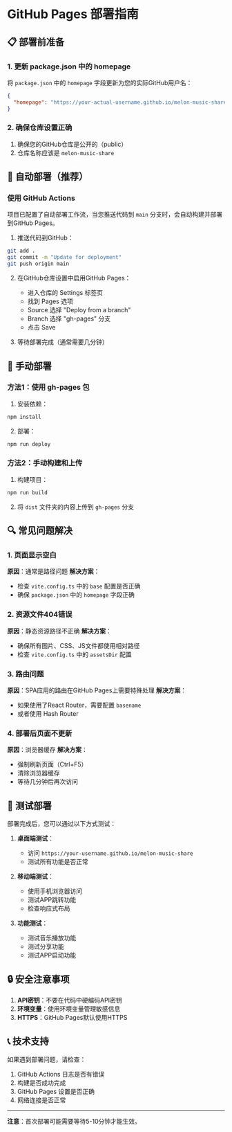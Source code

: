 # GitHub Pages 部署指南

## 📋 部署前准备

### 1. 更新 package.json 中的 homepage

将 `package.json` 中的 `homepage` 字段更新为您的实际GitHub用户名：

```json
{
  "homepage": "https://your-actual-username.github.io/melon-music-share"
}
```

### 2. 确保仓库设置正确

1. 确保您的GitHub仓库是公开的（public）
2. 仓库名称应该是 `melon-music-share`

## 🚀 自动部署（推荐）

### 使用 GitHub Actions

项目已配置了自动部署工作流，当您推送代码到 `main` 分支时，会自动构建并部署到GitHub Pages。

1. 推送代码到GitHub：
```bash
git add .
git commit -m "Update for deployment"
git push origin main
```

2. 在GitHub仓库设置中启用GitHub Pages：
   - 进入仓库的 Settings 标签页
   - 找到 Pages 选项
   - Source 选择 "Deploy from a branch"
   - Branch 选择 "gh-pages" 分支
   - 点击 Save

3. 等待部署完成（通常需要几分钟）

## 🔧 手动部署

### 方法1：使用 gh-pages 包

1. 安装依赖：
```bash
npm install
```

2. 部署：
```bash
npm run deploy
```

### 方法2：手动构建和上传

1. 构建项目：
```bash
npm run build
```

2. 将 `dist` 文件夹的内容上传到 `gh-pages` 分支

## 🔍 常见问题解决

### 1. 页面显示空白

**原因**：通常是路径问题
**解决方案**：
- 检查 `vite.config.ts` 中的 `base` 配置是否正确
- 确保 `package.json` 中的 `homepage` 字段正确

### 2. 资源文件404错误

**原因**：静态资源路径不正确
**解决方案**：
- 确保所有图片、CSS、JS文件都使用相对路径
- 检查 `vite.config.ts` 中的 `assetsDir` 配置

### 3. 路由问题

**原因**：SPA应用的路由在GitHub Pages上需要特殊处理
**解决方案**：
- 如果使用了React Router，需要配置 `basename`
- 或者使用 Hash Router

### 4. 部署后页面不更新

**原因**：浏览器缓存
**解决方案**：
- 强制刷新页面（Ctrl+F5）
- 清除浏览器缓存
- 等待几分钟后再次访问

## 📱 测试部署

部署完成后，您可以通过以下方式测试：

1. **桌面端测试**：
   - 访问 `https://your-username.github.io/melon-music-share`
   - 测试所有功能是否正常

2. **移动端测试**：
   - 使用手机浏览器访问
   - 测试APP跳转功能
   - 检查响应式布局

3. **功能测试**：
   - 测试音乐播放功能
   - 测试分享功能
   - 测试APP启动功能

## 🔒 安全注意事项

1. **API密钥**：不要在代码中硬编码API密钥
2. **环境变量**：使用环境变量管理敏感信息
3. **HTTPS**：GitHub Pages默认使用HTTPS

## 📞 技术支持

如果遇到部署问题，请检查：

1. GitHub Actions 日志是否有错误
2. 构建是否成功完成
3. GitHub Pages 设置是否正确
4. 网络连接是否正常

---

**注意**：首次部署可能需要等待5-10分钟才能生效。
